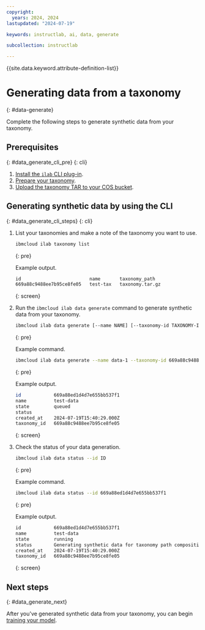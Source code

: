 ```yaml
---
copyright:
  years: 2024, 2024
lastupdated: "2024-07-19"

keywords: instructlab, ai, data, generate

subcollection: instructlab

---
```


{{site.data.keyword.attribute-definition-list}}


# Generating data from a taxonomy
{: #data-generate}


Complete the following steps to generate synthetic data from your taxonomy.


## Prerequisites
{: #data_generate_cli_pre}
{: cli}

1. [Install the `ilab` CLI plug-in](/docs/instructlab?topic=instructlab-getting-started#instructlab_cli_install).
1. [Prepare your taxonomy](/docs/instructlab?topic=instructlab-getting-started#instructlab_taxonomy).
1. [Upload the taxonomy TAR to your COS bucket](/docs/instructlab?topic=instructlab-getting-started#instructlab_upload).



## Generating synthetic data by using the CLI
{: #data_generate_cli_steps}
{: cli}

1. List your taxonomies and make a note of the taxonomy you want to use.
    ```sh
    ibmcloud ilab taxonomy list
    ```
    {: pre}

    Example output.
    ```txt
    id                         name       taxonomy_path
    669a88c9488ee7b95ce8fe05   test-tax   taxonomy.tar.gz
    ```
    {: screen}



1. Run the `ibmcloud ilab data generate` command to generate synthetic data from your taxonomy.
    ```sh
    ibmcloud ilab data generate [--name NAME] [--taxonomy-id TAXONOMY-ID]
    ```
    {: pre}

    Example command.
    ```sh
    ibmcloud ilab data generate --name data-1 --taxonomy-id 669a88c9488ee7b95ce8fe05
    ```
    {: pre}

    Example output.
    ```sh
    id            669a88ed1d4d7e655bb537f1
    name          test-data
    state         queued
    status
    created_at    2024-07-19T15:40:29.000Z
    taxonomy_id   669a88c9488ee7b95ce8fe05
    ```
    {: screen}


1. Check the status of your data generation.
    ```sh
    ibmcloud ilab data status --id ID
    ```
    {: pre}

    Example command.
    ```sh
    ibmcloud ilab data status --id 669a88ed1d4d7e655bb537f1
    ```
    {: pre}

    Example output.
    ```txt
    id            669a88ed1d4d7e655bb537f1
    name          test-data
    state         running
    status        Generating synthetic data for taxonomy path compositional_skills->STEM->math->area: 12% 12/100 (total qna processed 1/147)
    created_at    2024-07-19T15:40:29.000Z
    taxonomy_id   669a88c9488ee7b95ce8fe05
    ```
    {: screen}



## Next steps
{: #data_generate_next}

After you've generated synthetic data from your taxonomy, you can begin [training your model](/docs/instructlab?topic=instructlab-model-train).

